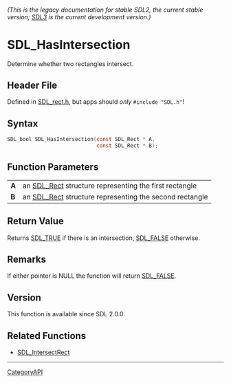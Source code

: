 ###### (This is the legacy documentation for stable SDL2, the current stable version; [SDL3](https://wiki.libsdl.org/SDL3/) is the current development version.)
# SDL_HasIntersection

Determine whether two rectangles intersect.

## Header File

Defined in [SDL_rect.h](https://github.com/libsdl-org/SDL/blob/SDL2/include/SDL_rect.h), but apps should _only_ `#include "SDL.h"`!

## Syntax

```c
SDL_bool SDL_HasIntersection(const SDL_Rect * A,
                             const SDL_Rect * B);

```

## Function Parameters

|           |                                                                     |
| --------- | ------------------------------------------------------------------- |
| **A**     | an [SDL_Rect](SDL_Rect) structure representing the first rectangle  |
| **B**     | an [SDL_Rect](SDL_Rect) structure representing the second rectangle |

## Return Value

Returns [SDL_TRUE](SDL_TRUE) if there is an intersection,
[SDL_FALSE](SDL_FALSE) otherwise.

## Remarks

If either pointer is NULL the function will return [SDL_FALSE](SDL_FALSE).

## Version

This function is available since SDL 2.0.0.

## Related Functions

* [SDL_IntersectRect](SDL_IntersectRect)

----
[CategoryAPI](CategoryAPI)

